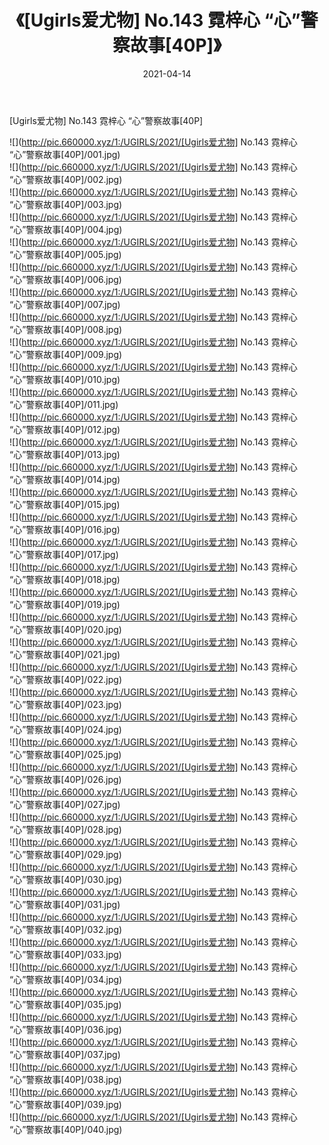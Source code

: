 ﻿---
layout: post
title:  《[Ugirls爱尤物] No.143 霓梓心 “心”警察故事[40P]》
date:   2021-04-14
img: http://pic.660000.xyz/1:/UGIRLS/2021/[Ugirls爱尤物] No.143 霓梓心 “心”警察故事[40P]/000.jpg
categories: [美女, 清纯, 唯美]
---

[Ugirls爱尤物] No.143 霓梓心 “心”警察故事[40P]

  ![](http://pic.660000.xyz/1:/UGIRLS/2021/[Ugirls爱尤物] No.143 霓梓心 “心”警察故事[40P]/001.jpg) <br> ![](http://pic.660000.xyz/1:/UGIRLS/2021/[Ugirls爱尤物] No.143 霓梓心 “心”警察故事[40P]/002.jpg) <br> ![](http://pic.660000.xyz/1:/UGIRLS/2021/[Ugirls爱尤物] No.143 霓梓心 “心”警察故事[40P]/003.jpg) <br> ![](http://pic.660000.xyz/1:/UGIRLS/2021/[Ugirls爱尤物] No.143 霓梓心 “心”警察故事[40P]/004.jpg) <br> ![](http://pic.660000.xyz/1:/UGIRLS/2021/[Ugirls爱尤物] No.143 霓梓心 “心”警察故事[40P]/005.jpg) <br> ![](http://pic.660000.xyz/1:/UGIRLS/2021/[Ugirls爱尤物] No.143 霓梓心 “心”警察故事[40P]/006.jpg) <br> ![](http://pic.660000.xyz/1:/UGIRLS/2021/[Ugirls爱尤物] No.143 霓梓心 “心”警察故事[40P]/007.jpg) <br> ![](http://pic.660000.xyz/1:/UGIRLS/2021/[Ugirls爱尤物] No.143 霓梓心 “心”警察故事[40P]/008.jpg) <br> ![](http://pic.660000.xyz/1:/UGIRLS/2021/[Ugirls爱尤物] No.143 霓梓心 “心”警察故事[40P]/009.jpg) <br> ![](http://pic.660000.xyz/1:/UGIRLS/2021/[Ugirls爱尤物] No.143 霓梓心 “心”警察故事[40P]/010.jpg) <br> ![](http://pic.660000.xyz/1:/UGIRLS/2021/[Ugirls爱尤物] No.143 霓梓心 “心”警察故事[40P]/011.jpg) <br> ![](http://pic.660000.xyz/1:/UGIRLS/2021/[Ugirls爱尤物] No.143 霓梓心 “心”警察故事[40P]/012.jpg) <br> ![](http://pic.660000.xyz/1:/UGIRLS/2021/[Ugirls爱尤物] No.143 霓梓心 “心”警察故事[40P]/013.jpg) <br> ![](http://pic.660000.xyz/1:/UGIRLS/2021/[Ugirls爱尤物] No.143 霓梓心 “心”警察故事[40P]/014.jpg) <br> ![](http://pic.660000.xyz/1:/UGIRLS/2021/[Ugirls爱尤物] No.143 霓梓心 “心”警察故事[40P]/015.jpg) <br> ![](http://pic.660000.xyz/1:/UGIRLS/2021/[Ugirls爱尤物] No.143 霓梓心 “心”警察故事[40P]/016.jpg) <br> ![](http://pic.660000.xyz/1:/UGIRLS/2021/[Ugirls爱尤物] No.143 霓梓心 “心”警察故事[40P]/017.jpg) <br> ![](http://pic.660000.xyz/1:/UGIRLS/2021/[Ugirls爱尤物] No.143 霓梓心 “心”警察故事[40P]/018.jpg) <br> ![](http://pic.660000.xyz/1:/UGIRLS/2021/[Ugirls爱尤物] No.143 霓梓心 “心”警察故事[40P]/019.jpg) <br> ![](http://pic.660000.xyz/1:/UGIRLS/2021/[Ugirls爱尤物] No.143 霓梓心 “心”警察故事[40P]/020.jpg) <br> ![](http://pic.660000.xyz/1:/UGIRLS/2021/[Ugirls爱尤物] No.143 霓梓心 “心”警察故事[40P]/021.jpg) <br> ![](http://pic.660000.xyz/1:/UGIRLS/2021/[Ugirls爱尤物] No.143 霓梓心 “心”警察故事[40P]/022.jpg) <br> ![](http://pic.660000.xyz/1:/UGIRLS/2021/[Ugirls爱尤物] No.143 霓梓心 “心”警察故事[40P]/023.jpg) <br> ![](http://pic.660000.xyz/1:/UGIRLS/2021/[Ugirls爱尤物] No.143 霓梓心 “心”警察故事[40P]/024.jpg) <br> ![](http://pic.660000.xyz/1:/UGIRLS/2021/[Ugirls爱尤物] No.143 霓梓心 “心”警察故事[40P]/025.jpg) <br> ![](http://pic.660000.xyz/1:/UGIRLS/2021/[Ugirls爱尤物] No.143 霓梓心 “心”警察故事[40P]/026.jpg) <br> ![](http://pic.660000.xyz/1:/UGIRLS/2021/[Ugirls爱尤物] No.143 霓梓心 “心”警察故事[40P]/027.jpg) <br> ![](http://pic.660000.xyz/1:/UGIRLS/2021/[Ugirls爱尤物] No.143 霓梓心 “心”警察故事[40P]/028.jpg) <br> ![](http://pic.660000.xyz/1:/UGIRLS/2021/[Ugirls爱尤物] No.143 霓梓心 “心”警察故事[40P]/029.jpg) <br> ![](http://pic.660000.xyz/1:/UGIRLS/2021/[Ugirls爱尤物] No.143 霓梓心 “心”警察故事[40P]/030.jpg) <br> ![](http://pic.660000.xyz/1:/UGIRLS/2021/[Ugirls爱尤物] No.143 霓梓心 “心”警察故事[40P]/031.jpg) <br> ![](http://pic.660000.xyz/1:/UGIRLS/2021/[Ugirls爱尤物] No.143 霓梓心 “心”警察故事[40P]/032.jpg) <br> ![](http://pic.660000.xyz/1:/UGIRLS/2021/[Ugirls爱尤物] No.143 霓梓心 “心”警察故事[40P]/033.jpg) <br> ![](http://pic.660000.xyz/1:/UGIRLS/2021/[Ugirls爱尤物] No.143 霓梓心 “心”警察故事[40P]/034.jpg) <br> ![](http://pic.660000.xyz/1:/UGIRLS/2021/[Ugirls爱尤物] No.143 霓梓心 “心”警察故事[40P]/035.jpg) <br> ![](http://pic.660000.xyz/1:/UGIRLS/2021/[Ugirls爱尤物] No.143 霓梓心 “心”警察故事[40P]/036.jpg) <br> ![](http://pic.660000.xyz/1:/UGIRLS/2021/[Ugirls爱尤物] No.143 霓梓心 “心”警察故事[40P]/037.jpg) <br> ![](http://pic.660000.xyz/1:/UGIRLS/2021/[Ugirls爱尤物] No.143 霓梓心 “心”警察故事[40P]/038.jpg) <br> ![](http://pic.660000.xyz/1:/UGIRLS/2021/[Ugirls爱尤物] No.143 霓梓心 “心”警察故事[40P]/039.jpg) <br> ![](http://pic.660000.xyz/1:/UGIRLS/2021/[Ugirls爱尤物] No.143 霓梓心 “心”警察故事[40P]/040.jpg) <br>